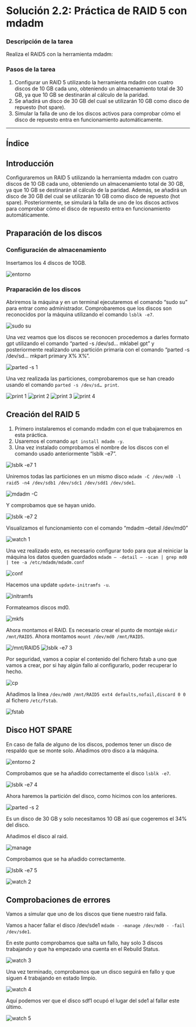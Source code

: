 # **Solución 2.2: Práctica de RAID 5 con mdadm**

### **Descripción de la tarea**

Realiza el RAID5 con la herramienta mdadm:

### **Pasos de la tarea**

1. Configurar un RAID 5 utilizando la herramienta mdadm con cuatro discos de 10 GB cada uno, obteniendo un almacenamiento total de 30 GB, ya que 10 GB se destinarán al cálculo de la paridad.
2. Se añadirá un disco de 30 GB del cual se utilizarán 10 GB como disco de repuesto (hot spare).
3. Simular la falla de uno de los discos activos para comprobar cómo el disco de repuesto entra en funcionamiento automáticamente.

---

## Índice

## Introducción

Configuraremos un RAID 5 utilizando la herramienta mdadm con cuatro discos de 10 GB cada uno, obteniendo un almacenamiento total de 30 GB, ya que 10 GB se destinarán al cálculo de la paridad. Además, se añadirá un disco de 30 GB del cual se utilizarán 10 GB como disco de repuesto (hot spare). Posteriormente, se simulará la falla de uno de los discos activos para comprobar cómo el disco de repuesto entra en funcionamiento automáticamente.

## Praparación de los discos

### Configuración de almacenamiento

Insertamos los 4 discos de 10GB.

![entorno](./img/p1/entorno.png)

### Praparación de los discos

Abriremos la máquina y en un terminal ejecutaremos el comando “sudo su” para entrar como administrador.
Comprobaremos que los discos son reconocidos por la máquina utilizando el comando `lsblk -e7`.

![sudo su](./img/p2/1.png)

Una vez veamos que los discos se reconocen procedemos a darles formato gpt utilizando el comando “parted -s /dev/sd… mklabel gpt” y posteriormente realizando una partición primaria con el comando “parted -s /dev/sd… mkpart primary X% X%”.

![parted -s 1](./img/p2/2.png)

Una vez realizada las particiones, comprobaremos que se han creado usando el comando `parted -s /dev/sd… print`.

![print 1](./img/p2/3.png)
![print 2](./img/p2/4.png)
![print 3](./img/p2/5.png)
![print 4](./img/p2/6.png)

## Creación del RAID 5

1. Primero instalaremos el comando mdadm con el que trabajaremos en esta práctica.
2. Usaremos el comando `apt install mdadm -y`.
3. Una vez instalado comprobamos el nombre de los discos con el comando usado anteriormente “lsblk -e7”.

![lsblk -e7 1](./img/p3/1.png)

Uniremos todas las particiones en un mismo disco `mdadm -C /dev/md0 -l raid5 -n4 /dev/sdb1 /dev/sdc1 /dev/sdd1 /dev/sde1`.

![mdadm -C](./img/p3/2.png)

Y comprobamos que se hayan unido.

![lsblk -e7 2](./img/p3/3.png)

Visualizamos el funcionamiento con el comando “mdadm –detail /dev/md0”

![watch 1](./img/p3/4.png)

Una vez realizado esto, es necesario configurar todo para que al reiniciar la máquina los datos queden guardados `mdadm – -detail – -scan | grep md0 | tee -a /etc/mdadm/mdadm.conf`

![conf](./img/p3/5.png)

Hacemos una update `update-initramfs -u`.

![initramfs](./img/p3/6.png)

Formateamos discos md0.

![mkfs](./img/p3/7.png)

Ahora montamos el RAID. Es necesario crear el punto de montaje `mkdir /mnt/RAID5`. Ahora montamos `mount /dev/md0 /mnt/RAID5`.

![/mnt/RAID5](./img/p3/8.png)
![lsblk -e7 3](./img/p3/9.png)

Por seguridad, vamos a copiar el contenido del fichero fstab a uno que vamos a crear, por si hay algún fallo al configurarlo, poder recuperar lo hecho.

![cp](./img/p3/10.png)

Añadimos la línea `/dev/md0 /mnt/RAID5 ext4 defaults,nofail,discard 0 0` al fichero `/etc/fstab`.

![fstab](./img/p3/11.png)

## Disco HOT SPARE

En caso de falla de alguno de los discos, podemos tener un disco de respaldo que se monte solo. Añadimos otro disco a la máquina.

![entorno 2](./img/p4/1.png)

Comprobamos que se ha añadido correctamente el disco `lsblk -e7`.

![lsblk -e7 4](./img/p4/2.png)

Ahora haremos la partición del disco, como hicimos con los anteriores.

![parted -s 2](./img/p4/3.png)

Es un disco de 30 GB y solo necesitamos 10 GB así que cogeremos el 34% del disco.

Añadimos el disco al raid.

![manage](./img/p4/4.png)

Comprobamos que se ha añadido correctamente.

![lsblk -e7 5](./img/p4/5.png)

![watch 2](./img/p4/6.png)

## Comprobaciones de errores

Vamos a simular que uno de los discos que tiene nuestro raid falla.

Vamos a hacer fallar el disco /dev/sde1 `mdadm - -manage /dev/md0 - -fail /dev/sde1`.

En este punto comprobamos que salta un fallo, hay solo 3 discos trabajando y que ha empezado una cuenta en el Rebuild Status.

![watch 3](./img/p5/1.png)

Una vez terminado, comprobamos que un disco seguirá en fallo y que siguen 4 trabajando en estado limpio.

![watch 4](./img/p5/2.png)

Aquí podemos ver que el disco sdf1 ocupó el lugar del sde1 al fallar este último.

![watch 5](./img/p5/3.png)
